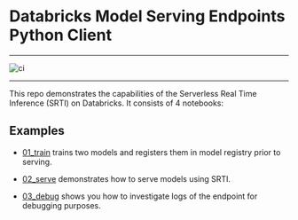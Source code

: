# Databricks Model Serving Endpoints Python Client

<hr />

![ci](https://github.com/sebrahimi1988/databricks-srti-demo/actions/workflows/ci.yml/badge.svg?style=for-the-badge)

<hr/>


This repo demonstrates the capabilities of the Serverless Real Time Inference (SRTI) on Databricks. It consists of 4 notebooks:

## Examples

* [01_train](./Notebooks/01_train) trains two models and registers them in model registry prior to serving.

* [02_serve](./Notebooks/02_serve) demonstrates how to serve models using SRTI.

* [03_debug](./Notebooks/03_debug) shows you how to investigate logs of the endpoint for debugging purposes.
